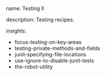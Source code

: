 name: Testing II

description: Testing recipes.

insights:
  - focus-testing-on-key-areas
  - testing-private-methods-and-fields
  - junit-specifying-file-locations
  - use-ignore-to-disable-junit-tests
  - the-robot-utility
 
